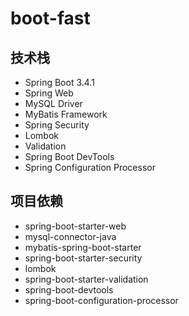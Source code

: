 # boot-fast

## 技术栈

- Spring Boot 3.4.1
- Spring Web
- MySQL Driver
- MyBatis Framework
- Spring Security
- Lombok
- Validation
- Spring Boot DevTools
- Spring Configuration Processor

## 项目依赖

- spring-boot-starter-web
- mysql-connector-java
- mybatis-spring-boot-starter
- spring-boot-starter-security
- lombok
- spring-boot-starter-validation
- spring-boot-devtools
- spring-boot-configuration-processor
